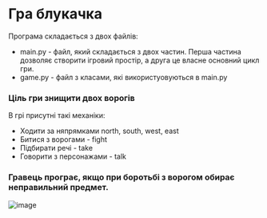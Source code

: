 # Гра блукачка
Програма складається з двох файлів:
* main.py - файл, який складається з двох частин. Перша частина дозволяє створити ігровий простір, а друга це власне основний цикл гри.
* game.py - файл з класами, які використуовуються в main.py
### Ціль гри знищити двох ворогів

В грі присутні такі механіки:
* Ходити за няпрямками north, south, west, east
* Битися з ворогами - fight
* Підбирати речі - take
* Говорити з персонажами - talk

### Гравець програє, якщо при боротьбі з ворогом обирає неправильний предмет.

![image](https://user-images.githubusercontent.com/116755445/224980308-91442266-b6c3-48a3-b67c-4a8e9784c6a4.png)
